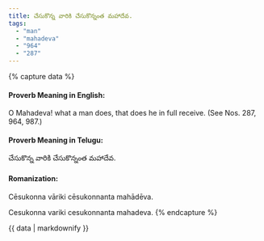 ```yaml
---
title: చేసుకొన్న వారికి చేసుకొన్నంత మహాదేవ.
tags:
  - "man"
  - "mahadeva"
  - "964"
  - "287"
---
```


{% capture data %}
#### Proverb Meaning in English:
O Mahadeva! what a man does, that does he in full receive.
(See Nos. 287, 964, 987.)

#### Proverb Meaning in Telugu:
చేసుకొన్న వారికి చేసుకొన్నంత మహాదేవ.

#### Romanization:
Cēsukonna vāriki cēsukonnanta mahādēva.

Cesukonna variki cesukonnanta mahadeva.
{% endcapture %}

{{ data | markdownify }}

